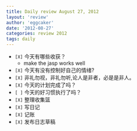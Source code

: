 ```yaml
---
title: Daily review August 27, 2012 
layout: 'review'
author: 'eggcaker'
date: '2012-08-27'
categories: review 2012
tags: daily
---
```



  * `[X]` 今天有哪些收获？ 
    * make the jasp works well 
  * `[X]` 今天有没有控制好自己的情绪? 
  * `[X]` 非礼勿视，非礼勿听,论人是非者，必是是非人。 
  * `[X]` 今天的计划完成了吗？ 
  * `[ ]` 今天的好习惯执行了吗？ 
  * `[X]` 整理收集篮 
  * `[X]` 写日记 
  * `[X]` 记账 
  * `[X]` 发布日志草稿 

